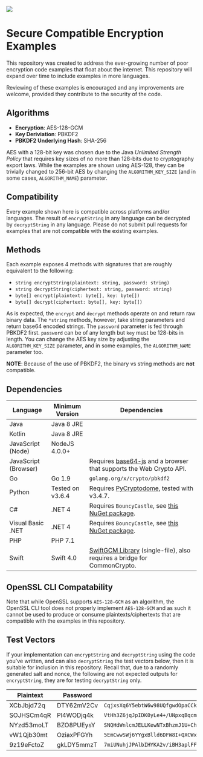 ![](icon.png)

# Secure Compatible Encryption Examples
This repository was created to address the ever-growing number of poor
encryption code examples that float about the internet.  This repository will
expand over time to include examples in more languages.

Reviewing of these examples is encouraged and any improvements are welcome, provided they contribute to the security of the
code.

## Algorithms
- **Encryption**: AES-128-GCM
- **Key Deriviation**: PBKDF2
- **PBKDF2 Underlying Hash**: SHA-256

AES with a 128-bit key was chosen due to the Java *Unlimited Strength Policy*
that requires key sizes of no more than 128-bits due to cryptography export laws.  While the
examples are shown using AES-128, they can be trivially changed to 256-bit AES
by changing the `ALGORITHM_KEY_SIZE` (and in some cases, `ALGORITHM_NAME`) parameter.

## Compatibility
Every example shown here is compatible across platforms and/or languages.  The result of `encryptString` in any language can be decrypted by `decryptString` in any language.  Please do not submit pull requests for examples that are not compatible with the existing examples.

## Methods
Each example exposes 4 methods with signatures that are roughly equivalent to
the following:
- `string encryptString(plaintext: string, password: string)`
- `string decryptString(ciphertext: string, password: string)`
- `byte[] encrypt(plaintext: byte[], key: byte[])`
- `byte[] decrypt(ciphertext: byte[], key: byte[])`

As is expected, the `encrypt` and `decrypt` methods operate on and return raw
binary data.  The `*string` methods, however, take string parameters and return base64 encoded strings.  The `password` parameter is fed through PBKDF2 first.  `password` can be of any length but `key` must be 128-bits in length.  You can change the AES key size by adjusting the `ALGORITHM_KEY_SIZE` parameter, and in some examples, the `ALGORITHM_NAME` parameter too.

**NOTE**: Because of the use of PBKDF2, the binary vs string methods are **not**
compatible.

## Dependencies
|Language|Minimum Version|Dependencies|
|--------|---------------|------------|
|Java|Java 8 JRE||
|Kotlin|Java 8 JRE||
|JavaScript (Node)|NodeJS 4.0.0+||
|JavaScript (Browser)||Requires [base64-js](https://github.com/beatgammit/base64-js) and a browser that supports the Web Crypto API.|
|Go|Go 1.9|`golang.org/x/crypto/pbkdf2`|
|Python|Tested on v3.6.4|Requires [PyCryptodome](https://github.com/Legrandin/pycryptodome), tested with v3.4.7.
|C#|.NET 4|Requires `BouncyCastle`, see [this NuGet package](https://www.nuget.org/packages/BouncyCastle/).|
|Visual Basic .NET|.NET 4|Requires `BouncyCastle`, see [this NuGet package](https://www.nuget.org/packages/BouncyCastle/).|
|PHP|PHP 7.1||
|Swift|Swift 4.0|[SwiftGCM Library](https://github.com/luke-park/SwiftGCM) (single-file), also requires a bridge for CommonCrypto.|

## OpenSSL CLI Compatability
Note that while OpenSSL supports `AES-128-GCM` as an algorithm, the OpenSSL CLI tool does not properly implement `AES-128-GCM` and as such it cannot be used to produce or consume plaintexts/ciphertexts that are compatible with the examples in this repository.

## Test Vectors
If your implementation can `encryptString` and `decryptString` using the code you've written, and can also `decryptString` the test vectors below, then it is suitable for inclusion in this repository.  Recall that, due to a randomly generated salt and nonce, the following are not expected outputs for `encryptString`, they are for testing `decryptString` only.

| Plaintext | Password | Result |
|-----------|----------|--------|
|XCbJbjd72q|DTY62mV2Cv|`CqjxsXq6Y5ebtW6w98UQfgwdOpaCCkCy0l1qK5gJfhZnKVhp4+OuvxoiigHi8mO1R8CAyl5t`|
|SOJHSCm4qR|Pl4WODjq4k|`VtHh3Z6jqJpIDK0yLe4+/UNpxqBqcmaiJWmaecb7qfCyOlAcVJ973zBNM51VCup5UTuVlu3H`|
|NYzd53moLT|BZO8PUEysY|`SNQHdWnlcmJELLKewNTxBhzmJ1U+ChqKK5Kdvd/FSKssHW5b8y8SOrNVHdm78JUAYpGKlEUD`|
|vW1Qjb30mt|OziaxPFGYh|`5EmCwwSWj6YYgxBlld6DFW8I+QXCWxz5g/laEwUYV/DuoCGvxbW4ZlMd1Tsj4N07WbBOhIJU`|
|9z19eFctoZ|gkLDY5mmzT|`7miUNuhjJPAlbIHYKA2v/iBH3aplFF0pGw6HQAD5tKluh/1M69MLQ9xIkVcGfTr0CycsTFLU`|
